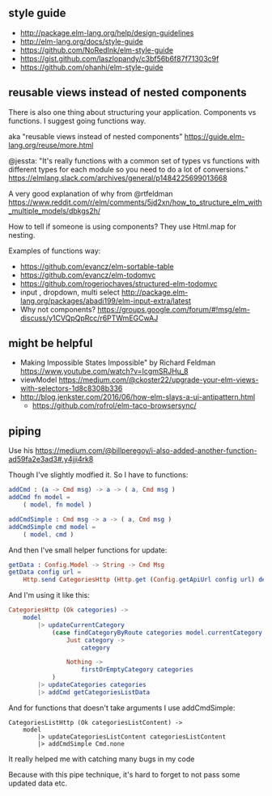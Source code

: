 ## style guide

- http://package.elm-lang.org/help/design-guidelines
- http://elm-lang.org/docs/style-guide
- https://github.com/NoRedInk/elm-style-guide
- https://gist.github.com/laszlopandy/c3bf56b6f87f71303c9f
- https://github.com/ohanhi/elm-style-guide

## reusable views instead of nested components

There is also one thing about structuring your application. Components vs functions. I suggest going functions way. 

aka "reusable views instead of nested components" https://guide.elm-lang.org/reuse/more.html

@jessta: "It's really functions with a common set of types vs functions with different types for each module so you need to do a lot of conversions." https://elmlang.slack.com/archives/general/p1484225699013668

A very good explanation of why from @rtfeldman https://www.reddit.com/r/elm/comments/5jd2xn/how_to_structure_elm_with_multiple_models/dbkgs2h/

How to tell if someone is using components? They use Html.map for nesting.

Examples of functions way:

- https://github.com/evancz/elm-sortable-table
- https://github.com/evancz/elm-todomvc
- https://github.com/rogeriochaves/structured-elm-todomvc
- input , dropdown, multi select http://package.elm-lang.org/packages/abadi199/elm-input-extra/latest
- Why not components? https://groups.google.com/forum/#!msg/elm-discuss/y1CVQpQpRcc/r6PTWmEGCwAJ

## might be helpful

- Making Impossible States Impossible" by Richard Feldman https://www.youtube.com/watch?v=IcgmSRJHu_8
- viewModel https://medium.com/@ckoster22/upgrade-your-elm-views-with-selectors-1d8c8308b336
- http://blog.jenkster.com/2016/06/how-elm-slays-a-ui-antipattern.html
  - https://github.com/rofrol/elm-taco-browsersync/

## piping

Use his https://medium.com/@billperegoy/i-also-added-another-function-ad59fa2e3ad3#.y4jji4rk8

Though I've slightly modfied it. So I have to functions:

```elm
addCmd : (a -> Cmd msg) -> a -> ( a, Cmd msg )
addCmd fn model =
    ( model, fn model )

addCmdSimple : Cmd msg -> a -> ( a, Cmd msg )
addCmdSimple cmd model =
    ( model, cmd )
```

And then I've small helper functions for update:

```elm
getData : Config.Model -> String -> Cmd Msg
getData config url =
    Http.send CategoriesHttp (Http.get (Config.getApiUrl config url) decodeData)
```

And I'm using it like this:

```elm
CategoriesHttp (Ok categories) ->
    model
        |> updateCurrentCategory
            (case findCategoryByRoute categories model.currentCategory.route of
                Just category ->
                    category

                Nothing ->
                    firstOrEmptyCategory categories
            )
        |> updateCategories categories
        |> addCmd getCategoriesListData
```

 
And for functions that doesn't take arguments I use addCmdSimple:

```        
CategoriesListHttp (Ok categoriesListContent) ->
    model
        |> updateCategoriesListContent categoriesListContent
        |> addCmdSimple Cmd.none
```

It really helped me with catching many bugs in my code

Because with this pipe technique, it's hard to forget to not pass some updated data etc.
